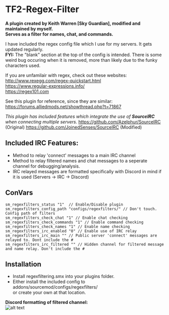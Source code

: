 # TF2-Regex-Filter
**A plugin created by Keith Warren [Sky Guardian], modified and maintained by myself.**  
**Serves as a filter for names, chat, and commands.**  
  
I have included the regex config file  which I use for my servers. It gets updated regularly.  
**FYI:** The "blank" section at the top of the config is intended. There is some weird bug occuring when it is removed, more than likely due to the funky characters used.  

If you are unfamilair with regex, check out  these websites:  
http://www.rexegg.com/regex-quickstart.html  
https://www.regular-expressions.info/  
https://regex101.com  

See this plugin for reference, since they are similar: https://forums.alliedmods.net/showthread.php?t=71867

*This plugin has included features which integrate the use of **SourceIRC** when connecting multiple servers.* 
https://github.com/Azelphur/SourceIRC (Original)
https://github.com/JoinedSenses/SourceIRC (Modified)
## Included IRC Features:
 * Method to relay 'connect' messages to a main IRC channel  
 * Method to relay filtered names and chat messages to a seperate channel for debugging/analysis.  
 * IRC relayed messages are formatted specifically with Discord in mind if it is used (Servers -> IRC -> Discord)  

## ConVars
```
sm_regexfilters_status "1"  // Enable/Disable plugin  
sm_regexfilters_config_path "configs/regexfilters/" // Don't touch. Config path of filters  
sm_regexfilters_check_chat "1" // Enable chat checking  
sm_regexfilters_check_commands "1" // Enable command checking  
sm_regexfilters_check_names "1" // Enable name checking  
sm_regexfilters_irc_enabled "0" // Enable use of IRC relay  
sm_regexfilters_irc_main "" // Public server 'connect' messages are relayed to. Dont include the #  
sm_regexfilters_irc_filtered "" // Hidden channel for filtered message and name relay. Don't include the #  
```
## Installation  
 * Install regexfiltering.smx into your plugins folder.  
 * Either install the included config to addons/sourcemod/configs/regexfilters/  
  or create your own at that location.  

**Discord formatting of filtered channel:**  
![alt text](https://i.imgur.com/WhD5wUh.png)
